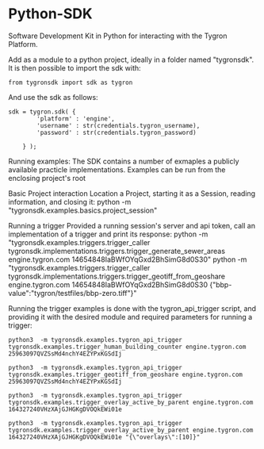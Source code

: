 # Python-SDK

Software Development Kit in Python for interacting with the Tygron Platform.

Add as a module to a python project, ideally in a folder named "tygronsdk". It is then possible to import the sdk with:

	from tygronsdk import sdk as tygron

And use the sdk as follows:

	sdk = tygron.sdk( {
			'platform' : 'engine',
			'username' : str(credentials.tygron_username),
			'password' : str(credentials.tygron_password)
	
		} );


Running examples:
The SDK contains a number of exmaples a publicly available practicle implementations. Examples can be run from the enclosing project's root 

Basic Project interaction
Location a Project, starting it as a Session, reading information, and closing it:
	python -m "tygronsdk.examples.basics.project_session"

Running a trigger
Provided a running session's server and api token, call an implementation of a trigger and print its response:
	python -m "tygronsdk.examples.triggers.trigger_caller tygronsdk.implementations.triggers.trigger_generate_sewer_areas engine.tygron.com 14654848IaBWfOYqGxd2BhSimG8d0S30"
	python -m "tygronsdk.examples.triggers.trigger_caller tygronsdk.implementations.triggers.trigger_geotiff_from_geoshare engine.tygron.com 14654848IaBWfOYqGxd2BhSimG8d0S30 {\"bbp-value\":\"tygron/testfiles/bbp-zero.tiff\"}"






Running the trigger examples is done with the tygron_api_trigger script, and providing it with the desired module and required parameters for running a trigger:

	python3  -m tygronsdk.examples.tygron_api_trigger tygronsdk.examples.trigger_human_building_counter engine.tygron.com 25963097QVZSsMd4nchY4EZYPxKGSdIj
	
	python3  -m tygronsdk.examples.tygron_api_trigger tygronsdk.examples.trigger_geotiff_from_geoshare engine.tygron.com 25963097QVZSsMd4nchY4EZYPxKGSdIj
	
	python3  -m tygronsdk.examples.tygron_api_trigger tygronsdk.examples.trigger_overlay_active_by_parent engine.tygron.com 164327240VHzXAjGJHGKgDVOQkEWi01e
	
	python3  -m tygronsdk.examples.tygron_api_trigger tygronsdk.examples.trigger_overlay_active_by_parent engine.tygron.com 164327240VHzXAjGJHGKgDVOQkEWi01e "{\"overlays\":[10]}"